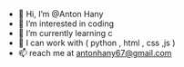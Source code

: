 - 👋 Hi, I’m @Anton Hany
- 👀 I’m interested in coding 
- 🌱 I’m currently learning c 
- 🌱 I can work with ( python , html , css ,js ) 
- 📫 reach me at antonhany67@gmail.com
